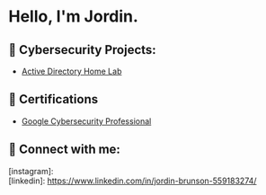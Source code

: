 <h1>Hello, I'm Jordin. </h1>

<h2>👾 Cybersecurity Projects:</h2>

  - [Active Directory Home Lab](https://github.com/JCyberPro/LABURL)


<h2>📃 Certifications</h2>

- [Google Cybersecurity Professional](https://www.credly.com/badges/3c9042de-09a1-43bb-9707-d3501a065857/linked_in_profile)

<h2> 🤳 Connect with me:</h2>


[twitter]: 
[youtube]:   
[instagram]:  
[linkedin]: https://www.linkedin.com/in/jordin-brunson-559183274/

